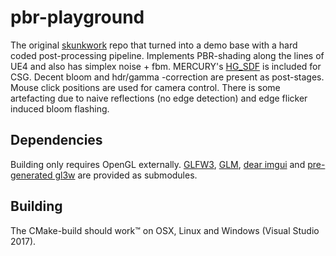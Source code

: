 # pbr-playground

The original [skunkwork](https://www.github.com/sndels/skunkwork) repo that turned
into a demo base with a hard coded post-processing pipeline. Implements PBR-shading along the
lines of UE4 and also has simplex noise + fbm. MERCURY's [HG_SDF](http://mercury.sexy/hg_sdf)
is included for CSG. Decent bloom and hdr/gamma -correction are present as post-stages.
Mouse click positions are used for camera control. There is some artefacting due to naive
reflections (no edge detection) and edge flicker induced bloom flashing.

## Dependencies
Building only requires OpenGL externally. [GLFW3](http://www.glfw.org),
[GLM](http://glm.g-truc.net/0.9.8/index.html), [dear imgui](https://github.com/ocornut/imgui)
 and [pre-generated gl3w](https://github.com/sndels/libgl3w)
are provided as submodules.

## Building
The CMake-build should work™ on OSX, Linux and Windows (Visual Studio 2017).

